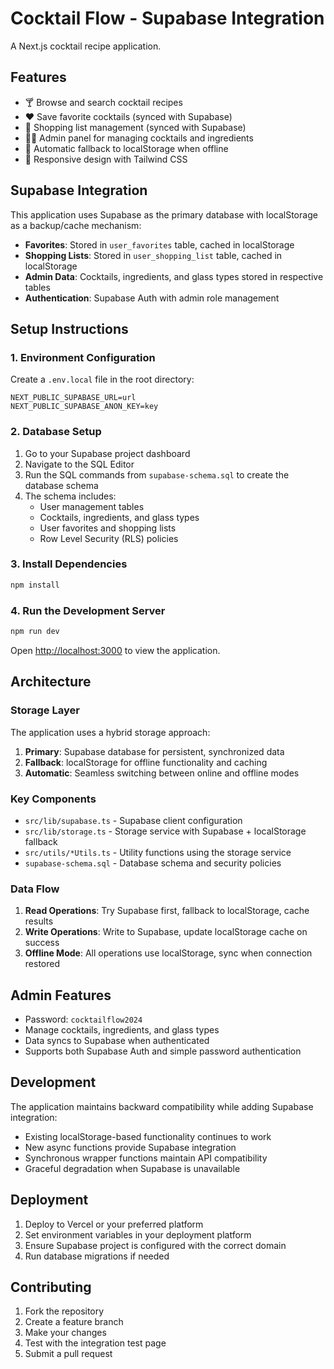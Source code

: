 # Cocktail Flow - Supabase Integration

A Next.js cocktail recipe application.

## Features

- 🍸 Browse and search cocktail recipes
- ❤️ Save favorite cocktails (synced with Supabase)
- 🛒 Shopping list management (synced with Supabase)
- 👨‍💼 Admin panel for managing cocktails and ingredients
- 🔄 Automatic fallback to localStorage when offline
- 📱 Responsive design with Tailwind CSS

## Supabase Integration

This application uses Supabase as the primary database with localStorage as a backup/cache mechanism:

- **Favorites**: Stored in `user_favorites` table, cached in localStorage
- **Shopping Lists**: Stored in `user_shopping_list` table, cached in localStorage
- **Admin Data**: Cocktails, ingredients, and glass types stored in respective tables
- **Authentication**: Supabase Auth with admin role management

## Setup Instructions

### 1. Environment Configuration

Create a `.env.local` file in the root directory:

```env
NEXT_PUBLIC_SUPABASE_URL=url
NEXT_PUBLIC_SUPABASE_ANON_KEY=key
```

### 2. Database Setup

1. Go to your Supabase project dashboard
2. Navigate to the SQL Editor
3. Run the SQL commands from `supabase-schema.sql` to create the database schema
4. The schema includes:
   - User management tables
   - Cocktails, ingredients, and glass types
   - User favorites and shopping lists
   - Row Level Security (RLS) policies

### 3. Install Dependencies

```bash
npm install
```

### 4. Run the Development Server

```bash
npm run dev
```

Open [http://localhost:3000](http://localhost:3000) to view the application.

## Architecture

### Storage Layer

The application uses a hybrid storage approach:

1. **Primary**: Supabase database for persistent, synchronized data
2. **Fallback**: localStorage for offline functionality and caching
3. **Automatic**: Seamless switching between online and offline modes

### Key Components

- `src/lib/supabase.ts` - Supabase client configuration
- `src/lib/storage.ts` - Storage service with Supabase + localStorage fallback
- `src/utils/*Utils.ts` - Utility functions using the storage service
- `supabase-schema.sql` - Database schema and security policies

### Data Flow

1. **Read Operations**: Try Supabase first, fallback to localStorage, cache results
2. **Write Operations**: Write to Supabase, update localStorage cache on success
3. **Offline Mode**: All operations use localStorage, sync when connection restored

## Admin Features

- Password: `cocktailflow2024`
- Manage cocktails, ingredients, and glass types
- Data syncs to Supabase when authenticated
- Supports both Supabase Auth and simple password authentication

## Development

The application maintains backward compatibility while adding Supabase integration:

- Existing localStorage-based functionality continues to work
- New async functions provide Supabase integration
- Synchronous wrapper functions maintain API compatibility
- Graceful degradation when Supabase is unavailable

## Deployment

1. Deploy to Vercel or your preferred platform
2. Set environment variables in your deployment platform
3. Ensure Supabase project is configured with the correct domain
4. Run database migrations if needed

## Contributing

1. Fork the repository
2. Create a feature branch
3. Make your changes
4. Test with the integration test page
5. Submit a pull request

